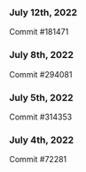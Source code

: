 ### July 12th, 2022

Commit #181471

### July 8th, 2022

Commit #294081

### July 5th, 2022

Commit #314353


### July 4th, 2022

Commit #72281
